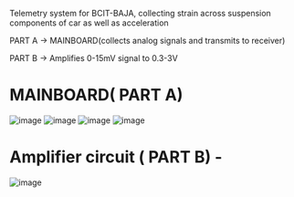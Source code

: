 Telemetry system for BCIT-BAJA, collecting strain across suspension components of car as well as acceleration

PART A -> MAINBOARD(collects analog signals and transmits to receiver)

PART B -> Amplifies 0-15mV signal to 0.3-3V

# MAINBOARD( PART A)


![image](https://github.com/user-attachments/assets/dc81cf34-a69d-406f-8c19-f821d3af4d6a)
![image](https://github.com/user-attachments/assets/468851e0-d970-4809-af6d-eac6403165c4)
![image](https://github.com/user-attachments/assets/9414f8d5-4f52-4e46-ae3c-9da4bbf92fe5)
![image](https://github.com/user-attachments/assets/f3b23432-61bd-4f30-b635-6123515789b7)

# Amplifier circuit ( PART B) - 
![image](https://github.com/user-attachments/assets/a1db2386-22c9-4d49-882a-4685fd6d1d30)
